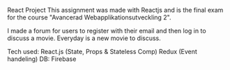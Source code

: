 React Project
This assignment was made with Reactjs and is the final exam for the course "Avancerad Webapplikationsutveckling 2".

I made a forum for users to register with their email and then log in to discuss a movie. Everyday is a new movie to discuss.

Tech used:
React.js (State, Props & Stateless Comp)
Redux (Event handeling)
DB: Firebase